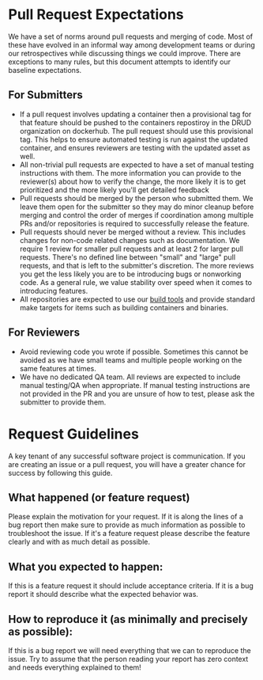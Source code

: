 # Pull Request Expectations

We have a set of norms around pull requests and merging of code. Most of these have evolved in an informal way among development teams or during our retrospectives while discussing things we could improve. There are exceptions to many rules, but this document attempts to identify our baseline expectations.

## For Submitters

- If a pull request involves updating a container then a provisional tag for that feature should be pushed to the containers repostiroy in the DRUD organization on dockerhub. The pull request should use this provisional tag. This helps to ensure automated testing is run against the updated container, and ensures reviewers are testing with the updated asset as well.
- All non-trivial pull requests are expected to have a set of manual testing instructions with them. The more information you can provide to the reviewer(s) about how to verify the change, the more likely it is to get prioritized and the more likely you'll get detailed feedback
- Pull requests should be merged by the person who submitted them. We leave them open for the submitter so they may do minor cleanup before merging and control the order of merges if coordination among multiple PRs and/or repositories is required to successfully release the feature.
- Pull requests should never be merged without a review. This includes changes for non-code related changes such as documentation. We require 1 review for smaller pull requests and at least 2 for larger pull requests. There's no defined line between "small" and "large" pull requests, and that is left to the submitter's discretion. The more reviews you get the less likely you are to be introducing bugs or nonworking code. As a general rule, we value stability over speed when it comes to introducing features.
- All repositories are expected to use our [build tools](https://github.com/drud/build-tools) and provide standard make targets for items such as building containers and binaries.

## For Reviewers

- Avoid reviewing code you wrote if possible. Sometimes this cannot be avoided as we have small teams and multiple people working on the same features at times.
- We have no dedicated QA team. All reviews are expected to include manual testing/QA when appropriate. If manual testing instructions are not provided in the PR and you are unsure of how to test, please ask the submitter to provide them.


# Request Guidelines
A key tenant of any successful software project is communication.  If you are creating an issue or a pull request, you will have a greater chance for success by following this guide.

## What happened (or feature request)
Please explain the motivation for your request. If it is along the lines of a bug report then make sure to provide as much information as possible to troubleshoot the issue.  If it's a feature request please describe the feature clearly and with as much detail as possible.

## What you expected to happen:
If this is a feature request it should include acceptance criteria.  If it is a bug report it should describe what the expected behavior was.

## How to reproduce it (as minimally and precisely as possible):
If this is a bug report we will need everything that we can to reproduce the issue.  Try to assume that the person reading your report has zero context and needs everything explained to them!
